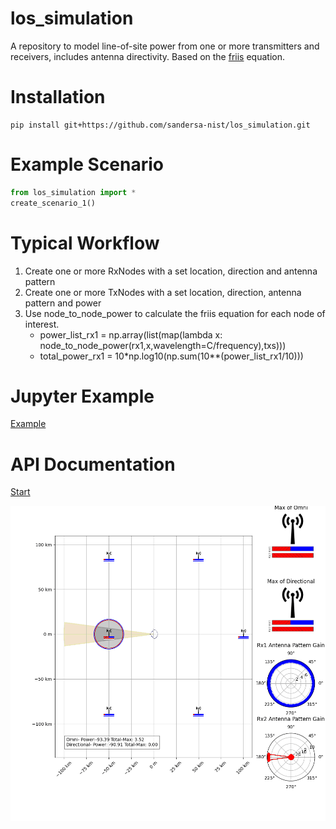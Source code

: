 # los_simulation
A repository to model line-of-site power from one or more transmitters and receivers, includes antenna directivity. 
Based on the [friis](https://en.wikipedia.org/wiki/Friis_transmission_equation) equation. 

# Installation 
```shell
pip install git+https://github.com/sandersa-nist/los_simulation.git
```
# Example Scenario
```python
from los_simulation import *
create_scenario_1()
```
# Typical Workflow
 1. Create one or more RxNodes with a set location, direction and antenna pattern
 2. Create one or more TxNodes with a set location, direction, antenna pattern and power
 3. Use node_to_node_power to calculate the friis equation for each node of interest.
    + power_list_rx1 = np.array(list(map(lambda x: node_to_node_power(rx1,x,wavelength=C/frequency),txs)))
    + total_power_rx1 = 10*np.log10(np.sum(10**(power_list_rx1/10)))

# Jupyter Example
[Example](./examples/los_simulation_example.ipynb)

# API Documentation
[Start](./documentation/index.html)

![image](./los_simulation/resources/example_scenario.gif)